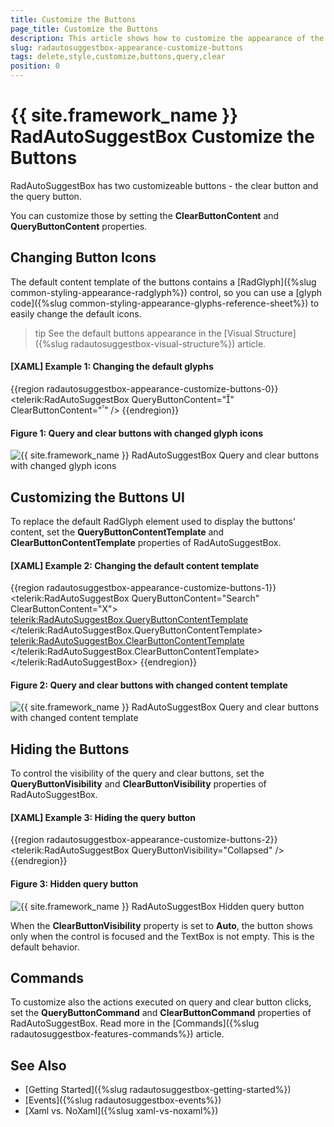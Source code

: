 ```yaml
---
title: Customize the Buttons
page_title: Customize the Buttons
description: This article shows how to customize the appearance of the query and clear buttons of RadAutoSuggestBox.
slug: radautosuggestbox-appearance-customize-buttons
tags: delete,style,customize,buttons,query,clear
position: 0
---
```


# {{ site.framework_name }} RadAutoSuggestBox Customize the Buttons

RadAutoSuggestBox has two customizeable buttons - the clear button and the query button.

You can customize those by setting the __ClearButtonContent__ and __QueryButtonContent__ properties.

## Changing Button Icons

The default content template of the buttons contains a [RadGlyph]({%slug common-styling-appearance-radglyph%}) control, so you can use a [glyph code]({%slug common-styling-appearance-glyphs-reference-sheet%}) to easily change the default icons.

>tip See the default buttons appearance in the [Visual Structure]({%slug radautosuggestbox-visual-structure%}) article.

#### __[XAML] Example 1: Changing the default glyphs__
{{region radautosuggestbox-appearance-customize-buttons-0}}
	  <telerik:RadAutoSuggestBox QueryButtonContent="&#xe019;" ClearButtonContent="&#xe10c;" />
{{endregion}}

#### Figure 1: Query and clear buttons with changed glyph icons
![{{ site.framework_name }} RadAutoSuggestBox Query and clear buttons with changed glyph icons](images/radautosuggestbox-appearance-customize-buttons-0.png)

## Customizing the Buttons UI

To replace the default RadGlyph element used to display the buttons' content, set the __QueryButtonContentTemplate__ and __ClearButtonContentTemplate__ properties of RadAutoSuggestBox.

#### __[XAML] Example 2: Changing the default content template__
{{region radautosuggestbox-appearance-customize-buttons-1}}
	<telerik:RadAutoSuggestBox QueryButtonContent="Search" ClearButtonContent="X">
		<telerik:RadAutoSuggestBox.QueryButtonContentTemplate>
			<DataTemplate>
				<TextBlock Text="{Binding}" Foreground="White" Background="#2D2D30" Padding="3" Opacity="0.8"/>
			</DataTemplate>
		</telerik:RadAutoSuggestBox.QueryButtonContentTemplate>
		<telerik:RadAutoSuggestBox.ClearButtonContentTemplate>
			<DataTemplate>
				<TextBlock Text="{Binding}" Foreground="Red" FontWeight="Bold"/>
			</DataTemplate>
		</telerik:RadAutoSuggestBox.ClearButtonContentTemplate>
	</telerik:RadAutoSuggestBox>
{{endregion}}

#### Figure 2: Query and clear buttons with changed content template
![{{ site.framework_name }} RadAutoSuggestBox Query and clear buttons with changed content template](images/radautosuggestbox-appearance-customize-buttons-1.png)

## Hiding the Buttons

To control the visibility of the query and clear buttons, set the __QueryButtonVisibility__ and __ClearButtonVisibility__ properties of RadAutoSuggestBox.

#### __[XAML] Example 3: Hiding the query button__
{{region radautosuggestbox-appearance-customize-buttons-2}}
	<telerik:RadAutoSuggestBox QueryButtonVisibility="Collapsed" />
{{endregion}}

#### Figure 3: Hidden query button
![{{ site.framework_name }} RadAutoSuggestBox Hidden query button](images/radautosuggestbox-appearance-customize-buttons-2.png)

When the __ClearButtonVisibility__ property is set to __Auto__, the button shows only when the control is focused and the TextBox is not empty. This is the default behavior.

## Commands

To customize also the actions executed on query and clear button clicks, set the __QueryButtonCommand__ and __ClearButtonCommand__ properties of RadAutoSuggestBox. Read more in the [Commands]({%slug radautosuggestbox-features-commands%}) article.

## See Also  
 * [Getting Started]({%slug radautosuggestbox-getting-started%})
 * [Events]({%slug radautosuggestbox-events%})   
 * [Xaml vs. NoXaml]({%slug xaml-vs-noxaml%})
